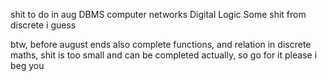 
shit to do in aug
DBMS
computer networks
Digital Logic
Some shit from discrete i guess



btw, before august ends also complete functions, and relation in discrete maths, shit is too small and can be completed actually, so go for it please i beg you